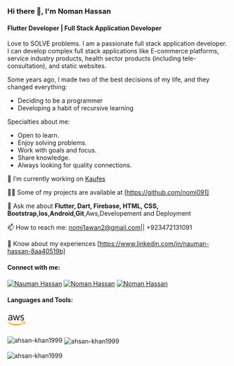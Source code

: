 ### Hi there 👋, I'm Noman Hassan

#### Flutter Developer | Full Stack Application Developer

Love to SOLVE problems. I am a passionate full stack application developer. I can develop complex full stack applications like E-commerce platforms, service industry products, health sector products (including tele-consultation), and static websites.

Some years ago, I made two of the best decisions of my life, and they changed everything:

- Deciding to be a programmer
- Developing a habit of recursive learning

Specialties about me:

- Open to learn.
- Enjoy solving problems.
- Work with goals and focus.
- Share knowledge.
- Always looking for quality connections.

🔭 I’m currently working on [Kaufes](http://kaufes.ch/)

👨‍💻 Some of my projects are available at [https://github.com/nomi091]

💬 Ask me about **Flutter, Dart, Firebase, HTML, CSS, Bootstrap,Ios,Android,Git**,Aws,Developement and Deployment

📫 How to reach me: nomi1awan2@gmail.com|| +923472131091

📄 Know about my experiences [https://www.linkedin.com/in/nauman-hassan-8aa40519b]

#### Connect with me:

<p align="left">
  <a href="https://www.linkedin.com/in/nauman-hassan-8aa40519b" target="_blank"><img align="center" src="https://raw.githubusercontent.com/rahuldkjain/github-profile-readme-generator/master/src/images/icons/Social/linked-in-alt.svg" alt="Nauman Hassan" height="30" width="40" /></a>
  <a href="https://stackoverflow.com/users/14236309/noman-hassan" target="_blank"><img align="center" src="https://raw.githubusercontent.com/rahuldkjain/github-profile-readme-generator/master/src/images/icons/Social/stack-overflow.svg" alt="Noman Hassan" height="30" width="40" /></a>
  <a href="https://www.facebook.com/noman.hassan.311493" target="_blank"><img align="center" src="https://raw.githubusercontent.com/rahuldkjain/github-profile-readme-generator/master/src/images/icons/Social/facebook.svg" alt="Noman Hassan" height="30" width="40" /></a>
</p>

#### Languages and Tools:

<p align="left">
  <a href="https://aws.amazon.com" target="_blank" rel="noreferrer">
    <img src="https://raw.githubusercontent.com/devicons/devicon/master/icons/amazonwebservices/amazonwebservices-original-wordmark.svg" alt="aws" width="40" height="40"/>
  </a>
  <!-- Add other icons here -->
</p>

<p align="left">
  <img align="left" src="https://github-readme-stats.vercel.app/api/top-langs?username=ahsan-khan1999&show_icons=true&locale=en&layout=compact" alt="ahsan-khan1999" />
</p>

<p>&nbsp;<img align="center" src="https://github-readme-stats.vercel.app/api?username=ahsan-khan1999&show_icons=true&locale=en" alt="ahsan-khan1999" /></p>

<p><img align="center" src="https://github-readme-streak-stats.herokuapp.com/?user=ahsan-khan1999&" alt="ahsan-khan1999" /></p>
